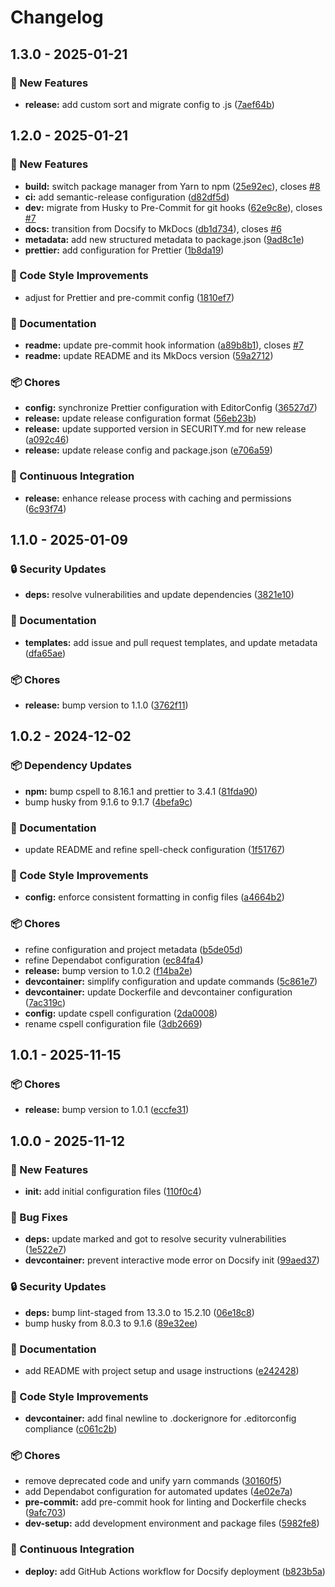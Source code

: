 # Changelog

## 1.3.0 - 2025-01-21

### 🚀 New Features

* **release:** add custom sort and migrate config to .js ([7aef64b](https://github.com/jekwwer/markdown-template/commit/7aef64bf0924842c7f2f682f27e562eee4b3ff48))

## 1.2.0 - 2025-01-21

### 🚀 New Features

* **build:** switch package manager from Yarn to npm ([25e92ec](https://github.com/jekwwer/markdown-template/commit/25e92ec42153f7f15082fd149d1c8e6428b37fc0)), closes [#8](https://github.com/jekwwer/markdown-template/issues/8)
* **ci:** add semantic-release configuration ([d82df5d](https://github.com/jekwwer/markdown-template/commit/d82df5d024222fb069c36a43ecfe63205d59da50))
* **dev:** migrate from Husky to Pre-Commit for git hooks ([62e9c8e](https://github.com/jekwwer/markdown-template/commit/62e9c8e65636be949a128efae5dc1f50154806b2)), closes [#7](https://github.com/jekwwer/markdown-template/issues/7)
* **docs:** transition from Docsify to MkDocs ([db1d734](https://github.com/jekwwer/markdown-template/commit/db1d734ab2cfc7f237a9eb2048cb744dddfae31b)), closes [#6](https://github.com/jekwwer/markdown-template/issues/6)
* **metadata:** add new structured metadata to package.json ([9ad8c1e](https://github.com/jekwwer/markdown-template/commit/9ad8c1e2b13bd3440c7fdf0050af48014fc5fc2b))
* **prettier:** add configuration for Prettier ([1b8da19](https://github.com/jekwwer/markdown-template/commit/1b8da190691ee66e431ed9089d60dc39e70efee7))

### 🎨 Code Style Improvements

* adjust for Prettier and pre-commit config ([1810ef7](https://github.com/jekwwer/markdown-template/commit/1810ef73add1d81fd865271125b62cf5a6d6a13e))

### 📖 Documentation

* **readme:** update pre-commit hook information ([a89b8b1](https://github.com/jekwwer/markdown-template/commit/a89b8b1623b15c5b7889f00d215dd9014f0eac2e)), closes [#7](https://github.com/jekwwer/markdown-template/issues/7)
* **readme:** update README and its MkDocs version ([59a2712](https://github.com/jekwwer/markdown-template/commit/59a27122da486b232ef976f39cbcb94085fdd2fb))

### 📦 Chores

* **config:** synchronize Prettier configuration with EditorConfig ([36527d7](https://github.com/jekwwer/markdown-template/commit/36527d76b7cea5716e73aafdd81b9b976e0ffaae))
* **release:** update release configuration format ([56eb23b](https://github.com/jekwwer/markdown-template/commit/56eb23bc9f1059258c8a96404f9c80064e58f56d))
* **release:** update supported version in SECURITY.md for new release ([a092c46](https://github.com/jekwwer/markdown-template/commit/a092c465dea2c2952f05278f2a451d195183dae1))
* **release:** update release config and package.json ([e706a59](https://github.com/jekwwer/markdown-template/commit/e706a594f8f44ef07e43452ac023089f6c974e65))

### 🔄 Continuous Integration

* **release:** enhance release process with caching and permissions ([6c93f74](https://github.com/jekwwer/markdown-template/commit/6c93f740e24fcf4bab801808776e5bfbf9d72204))

## 1.1.0 - 2025-01-09

### 🔒 Security Updates

* **deps:** resolve vulnerabilities and update dependencies ([3821e10](https://github.com/jekwwer/markdown-template/commit/3821e10ec9b634cfbc8f0497bcc6fcc33e4fe886))

### 📖 Documentation

* **templates:** add issue and pull request templates, and update metadata ([dfa65ae](https://github.com/jekwwer/markdown-template/commit/dfa65ae46860d51839967105883ea50984bc2537))

### 📦 Chores

* **release:** bump version to 1.1.0 ([3762f11](https://github.com/jekwwer/markdown-template/commit/3762f11e1b8dad66c6a5c5f688c0c846a0454013))

## 1.0.2 - 2024-12-02

### 📦 Dependency Updates

* **npm:** bump cspell to 8.16.1 and prettier to 3.4.1 ([81fda90](https://github.com/jekwwer/markdown-template/commit/81fda9005b4e298283dae0ced5358ceed06c1dd9))
* bump husky from 9.1.6 to 9.1.7 ([4befa9c](https://github.com/jekwwer/markdown-template/commit/4befa9c7ba9328229325aa350abca15a7b312ecf))

### 📖 Documentation

* update README and refine spell-check configuration ([1f51767](https://github.com/jekwwer/markdown-template/commit/1f51767ebc1b5b7be16f827c9f943f8274d29f21))

### 🎨 Code Style Improvements

* **config:** enforce consistent formatting in config files ([a4664b2](https://github.com/jekwwer/markdown-template/commit/a4664b21d182b2c9106c61a96f28d38d298bda3e))

### 📦 Chores

* refine configuration and project metadata ([b5de05d](https://github.com/jekwwer/markdown-template/commit/b5de05dfe8b22a55a6d8e5535e3ed6c1c45345a0))
* refine Dependabot configuration ([ec84fa4](https://github.com/jekwwer/markdown-template/commit/ec84fa441e850d1dad4263af79025d38001424b9))
* **release:** bump version to 1.0.2 ([f14ba2e](https://github.com/jekwwer/markdown-template/commit/f14ba2e9005b767309a92e0390222eb6377631fe))
* **devcontainer:** simplify configuration and update commands ([5c861e7](https://github.com/jekwwer/markdown-template/commit/5c861e72b3e6986d26d9d9455b29ea3042b6bf83))
* **devcontainer:** update Dockerfile and devcontainer configuration ([7ac319c](https://github.com/jekwwer/markdown-template/commit/7ac319c50014ad8d1c76ddf811b667ae3d72451d))
* **config:** update cspell configuration ([2da0008](https://github.com/jekwwer/markdown-template/commit/2da0008eb11d344046f849648aec90689679b47e))
* rename cspell configuration file ([3db2669](https://github.com/jekwwer/markdown-template/commit/3db26696fe06beee7ed79b9ea42bd5ad50065ead))

## 1.0.1 - 2025-11-15

### 📦 Chores

* **release:** bump version to 1.0.1 ([eccfe31](https://github.com/jekwwer/markdown-template/commit/eccfe31bffe9cdf100b6adeaefe8073a1649b756))

## 1.0.0 - 2025-11-12

### 🚀 New Features

* **init:** add initial configuration files ([110f0c4](https://github.com/jekwwer/markdown-template/commit/110f0c46869559946d07198a679a8fa21c5064ad))

### 🐞 Bug Fixes

* **deps:** update marked and got to resolve security vulnerabilities ([1e522e7](https://github.com/jekwwer/markdown-template/commit/1e522e7cc0a9fdbd6cf5be06eb7bc839e4040377))
* **devcontainer:** prevent interactive mode error on Docsify init ([99aed37](https://github.com/jekwwer/markdown-template/commit/99aed3707bbea9770318523fb2845c80c472bbf4))

### 🔒 Security Updates

* **deps:** bump lint-staged from 13.3.0 to 15.2.10 ([06e18c8](https://github.com/jekwwer/markdown-template/commit/06e18c8b3fc2de0a154e4a6aaa259b956477dd59))
* bump husky from 8.0.3 to 9.1.6 ([89e32ee](https://github.com/jekwwer/markdown-template/commit/89e32ee769b34602c2f6ee9301133ad2291ccbed))

### 📖 Documentation

* add README with project setup and usage instructions ([e242428](https://github.com/jekwwer/markdown-template/commit/e2424281633d65b9600eb454746e2a953ddf428f))

### 🎨 Code Style Improvements

* **devcontainer:** add final newline to .dockerignore for .editorconfig compliance ([c061c2b](https://github.com/jekwwer/markdown-template/commit/c061c2b140a559b16f4ad3f69736db16d536dd31))

### 📦 Chores

* remove deprecated code and unify yarn commands ([30160f5](https://github.com/jekwwer/markdown-template/commit/30160f5e51bd82f4339f78014733b932562c5d7b))
* add Dependabot configuration for automated updates ([4e02e7a](https://github.com/jekwwer/markdown-template/commit/4e02e7a9b8b9b01e588ba4c573f6c3a863bf99c3))
* **pre-commit:** add pre-commit hook for linting and Dockerfile checks ([9afc703](https://github.com/jekwwer/markdown-template/commit/9afc70374a921630f80af228a30f5db1de7a7d83))
* **dev-setup:** add development environment and package files ([5982fe8](https://github.com/jekwwer/markdown-template/commit/5982fe892606ca997ae326d300a153ae64884609))

### 🔄 Continuous Integration

* **deploy:** add GitHub Actions workflow for Docsify deployment ([b823b5a](https://github.com/jekwwer/markdown-template/commit/b823b5a68ea7472ceeff4608f232e5fcde90eb8a))
